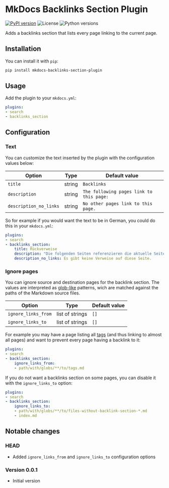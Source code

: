 # MkDocs Backlinks Section Plugin

[![PyPI version](https://img.shields.io/pypi/v/mkdocs-backlinks-section-plugin)](https://pypi.org/project/mkdocs-backlinks-section-plugin/)
![License](https://img.shields.io/pypi/l/mkdocs-backlinks-section-plugin)
![Python versions](https://img.shields.io/pypi/pyversions/mkdocs-backlinks-section-plugin)

Adds a backlinks section that lists every page linking to the current page.

## Installation

You can install it with `pip`:
```bash
pip install mkdocs-backlinks-section-plugin
```

## Usage

Add the plugin to your `mkdocs.yml`:
```yaml
plugins:
- search
- backlinks_section
```

## Configuration

### Text

You can customize the text inserted by the plugin with the configuration values below:

Option | Type | Default value
--- | --- | ---
`title` | string | `Backlinks`
`description` | string | `The following pages link to this page:`
`description_no_links` | string | `No other pages link to this page.`


So for example if you would want the text to be in German, you could do this in your `mkdocs.yml`:
```yaml
plugins:
- search
- backlinks_section:
    title: Rückverweise
    description: "Die folgenden Seiten referenzieren die aktuelle Seite:"
    description_no_links: Es gibt keine Verweise auf diese Seite.
```

### Ignore pages

You can ignore source and destination pages for the backlink section.
The values are interpreted as [glob-like](https://docs.python.org/3/library/pathlib.html#pathlib-pattern-language) patterns, wich are matched against the paths of the Markdown source files.

Option | Type | Default value
--- | --- | ---
`ignore_links_from` | list of strings | `[]`
`ignore_links_to` | list of strings | `[]`

For example you may have a page listing all [tags](https://squidfunk.github.io/mkdocs-material/setup/setting-up-tags/) (and thus linking to almost all pages) and want to prevent every page having a backlink to it:

```yaml
plugins:
- search
- backlinks_section:
    ignore_links_from:
    - path/with/globs/**/to/tags.md
```

If you do not want a backlinks section on some pages, you can disable it with the `ignore_links_to` option:
```yaml
plugins:
- search
- backlinks_section:
    ignore_links_to:
    - path/with/globs/**/to/files-without-backlink-section-*.md
    - index.md
```

## Notable changes

### HEAD

- Added `ignore_links_from` and `ignore_links_to` configuration options

### Version 0.0.1

- Initial version
